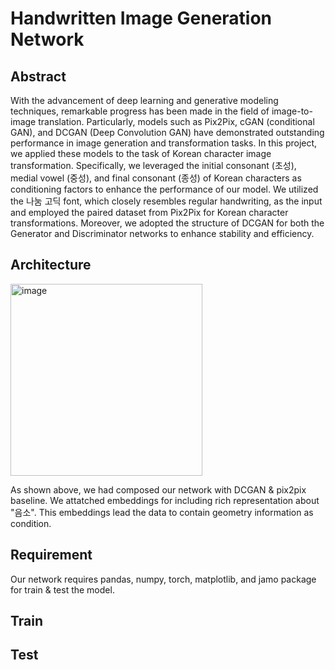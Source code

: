 # Handwritten Image Generation Network

## Abstract
With the advancement of deep learning and generative modeling techniques, remarkable progress has been made in the field of image-to-image translation. Particularly, models such as Pix2Pix, cGAN (conditional GAN), and DCGAN (Deep Convolution GAN) have demonstrated outstanding performance in image generation and transformation tasks. In this project, we applied these models to the task of Korean character image transformation. Specifically, we leveraged the initial consonant (초성), medial vowel (중성), and final consonant (종성) of Korean characters as conditioning factors to enhance the performance of our model. We utilized the 나눔 고딕 font, which closely resembles regular handwriting, as the input and employed the paired dataset from Pix2Pix for Korean character transformations. Moreover, we adopted the structure of DCGAN for both the Generator and Discriminator networks to enhance stability and efficiency.

## Architecture
<img width="307" alt="image" src="https://github.com/Tim3s/font_generation/assets/84570397/a26702cc-f26b-4a7a-9ca4-cd85700b2b60">

As shown above, we had composed our network with DCGAN & pix2pix baseline. We attatched embeddings for including rich representation about "음소". This embeddings lead the data to contain geometry information as condition.

## Requirement
Our network requires pandas, numpy, torch, matplotlib, and jamo package for train & test the model.

## Train

## Test
